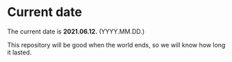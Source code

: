 # Current date

The current date is **2021.06.12.** (YYYY.MM.DD.)

This repository will be good when the world ends, so we will know how long it lasted.